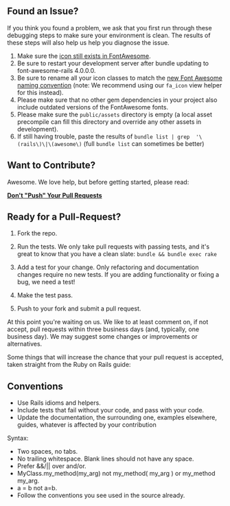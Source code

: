 ## Found an Issue?

If you think you found a problem, we ask that you first run through these
debugging steps to make sure your environment is clean. The results of these
steps will also help us help you diagnose the issue.

1. Make sure the [icon still exists in FontAwesome](http://fontawesome.io/icons/).
1. Be sure to restart your development server after bundle updating to font-awesome-rails 4.0.0.0.
1. Be sure to rename all your icon classes to match the [new Font Awesome naming convention](http://fortawesome.github.io/Font-Awesome/whats-new/#new-naming) (note: We recommend using our `fa_icon` view helper for this instead).
1. Please make sure that no other gem dependencies in your project also include outdated versions of the FontAwesome fonts.
1. Please make sure the `public/assets` directory is empty (a local asset precompile can fill this directory and override any other assets in development).
1. If still having trouble, paste the results of `bundle list | grep  '\(rails\)\|\(awesome\)` (full `bundle list` can sometimes be better)

## Want to Contribute?

Awesome. We love help, but before getting started, please read:

**[Don't "Push" Your Pull Requests](http://www.igvita.com/2011/12/19/dont-push-your-pull-requests/)**

## Ready for a Pull-Request?

1. Fork the repo.

2. Run the tests. We only take pull requests with passing tests, and it's great
to know that you have a clean slate: `bundle && bundle exec rake`

3. Add a test for your change. Only refactoring and documentation changes
require no new tests. If you are adding functionality or fixing a bug, we need
a test!

4. Make the test pass.

5. Push to your fork and submit a pull request.

At this point you're waiting on us. We like to at least comment on, if not
accept, pull requests within three business days (and, typically, one business
day). We may suggest some changes or improvements or alternatives.

Some things that will increase the chance that your pull request is accepted,
taken straight from the Ruby on Rails guide:

## Conventions

* Use Rails idioms and helpers.
* Include tests that fail without your code, and pass with your code.
* Update the documentation, the surrounding one, examples elsewhere, guides,
  whatever is affected by your contribution

Syntax:

* Two spaces, no tabs.
* No trailing whitespace. Blank lines should not have any space.
* Prefer &&/|| over and/or.
* MyClass.my_method(my_arg) not my_method( my_arg ) or my_method my_arg.
* a = b not a=b.
* Follow the conventions you see used in the source already.
